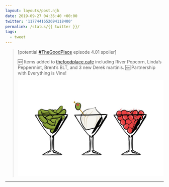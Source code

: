 ```yaml
---
layout: layouts/post.njk
date: 2019-09-27 04:35:40 +00:00
twitter: '1177441652694118400'
permalink: /status/{{ twitter }}/
tags: 
  - tweet
---
```


> &#91;potential [#TheGoodPlace](https://twitter.com/hashtag/TheGoodPlace) episode 4.01 spoiler&#93;
> 
> 🆕 Items added to [thefoodplace.cafe](https://thefoodplace.cafe) including River Popcorn, Linda’s Peppermint, Brent’s BLT, and 3 new Derek martinis. 🆕 Partnership with Everything is Vine! 
> 
> ![Three martini glasses: one filled with tiny pickles, one with an onion, and one with cherries.](/img/1177441652694118400-EFcc8LuUcAEgyuL.jpg)

---
